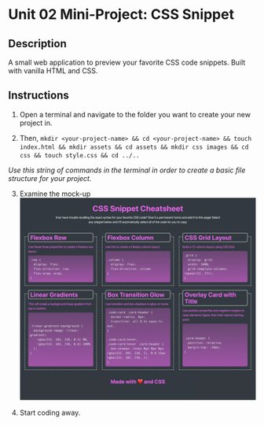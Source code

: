 # Unit 02 Mini-Project: CSS Snippet

## Description
A small web application to preview your favorite CSS code snippets. Built with vanilla HTML and CSS.

## Instructions

1. Open a terminal and navigate to the folder you want to create your new project in.

2. Then, `mkdir <your-project-name> && cd <your-project-name> && touch index.html && mkdir assets && cd assets && mkdir css images && cd css && touch style.css && cd ../..`

*Use this string of commands in the terminal in order to create a basic file structure for your project.*

3. Examine the mock-up ![Original Mock-up](/images/01-app-desktop.png)

4. Start coding away.
